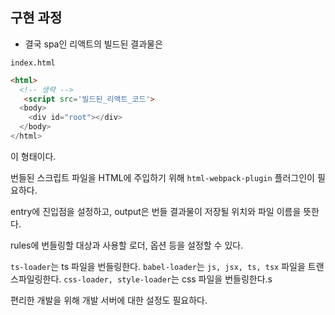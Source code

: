 ## 구현 과정

- 결국 spa인 리액트의 빌드된 결과물은

`index.html`

```html
<html>
  <!-- 생략 -->
   <script src='빌드된_리액트_코드'>
  <body>
    <div id="root"></div>
  </body>
</html>
```

이 형태이다.

번들된 스크립트 파일을 HTML에 주입하기 위해 `html-webpack-plugin` 플러그인이 필요하다.

entry에 진입점을 설정하고, output은 번들 결과물이 저장될 위치와 파일 이름을 뜻한다.

rules에 번들링할 대상과 사용할 로더, 옵션 등을 설정할 수 있다.

`ts-loader`는 ts 파일을 번들링한다.
`babel-loader`는 `js, jsx, ts, tsx` 파일을 트랜스파일링한다.
`css-loader, style-loader`는 css 파일을 번들링한다.s

편리한 개발을 위해 개발 서버에 대한 설정도 필요하다.
